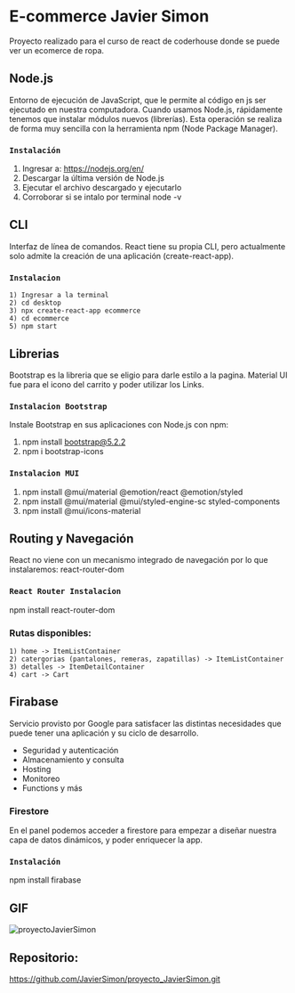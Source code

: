 # E-commerce Javier Simon
Proyecto realizado para el curso de react de coderhouse donde se puede ver un ecomerce de ropa.

## Node.js
Entorno de ejecución de JavaScript, que le permite al código en js ser ejecutado en nuestra computadora.
Cuando usamos Node.js, rápidamente tenemos que instalar módulos nuevos (librerías).
Esta operación se realiza de forma muy sencilla con la herramienta npm (Node Package Manager).

### `Instalación`
1) Ingresar a: https://nodejs.org/en/
2) Descargar la última versión de Node.js
3) Ejecutar el archivo descargado y ejecutarlo
4) Corroborar si se intalo por terminal node -v

## CLI
Interfaz de línea de comandos.
React tiene su propia CLI, pero actualmente solo admite la creación de una aplicación (create-react-app). 

### `Instalacion`
    1) Ingresar a la terminal
    2) cd desktop
    3) npx create-react-app ecommerce
    4) cd ecommerce
    5) npm start

## Librerias
Bootstrap es la libreria que se eligio para darle estilo a la pagina.
Material UI fue para el icono del carrito y poder utilizar los Links.

### `Instalacion Bootstrap`
Instale Bootstrap en sus aplicaciones con Node.js con npm:
1) npm install bootstrap@5.2.2
2) npm i bootstrap-icons

### `Instalacion MUI`
1) npm install @mui/material @emotion/react @emotion/styled
2) npm install @mui/material @mui/styled-engine-sc styled-components
3) npm install @mui/icons-material

## Routing y Navegación
React no viene con un mecanismo integrado de navegación por lo que instalaremos: react-router-dom

### `React Router Instalacion`
npm install react-router-dom

### Rutas disponibles:
    1) home -> ItemListContainer
    2) catergorias (pantalones, remeras, zapatillas) -> ItemListContainer
    3) detalles -> ItemDetailContainer
    4) cart -> Cart

## Firabase
Servicio provisto por Google para satisfacer las distintas necesidades que puede tener una aplicación y su ciclo de desarrollo.
- Seguridad y autenticación
- Almacenamiento y consulta
- Hosting
- Monitoreo
- Functions y más

### Firestore
En el panel podemos acceder a firestore para empezar a diseñar nuestra capa de datos dinámicos, y poder enriquecer la app.

### `Instalación`
npm install firabase

## GIF
![proyectoJavierSimon](https://user-images.githubusercontent.com/103076956/195244313-ff3a0760-c9d0-4c22-9b9d-c3402fa38852.gif)


## Repositorio: 
https://github.com/JavierSimon/proyecto_JavierSimon.git



